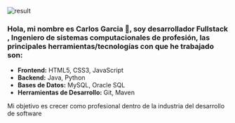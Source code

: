 
![result](https://github.com/CarlosGarciaPerez/CarlosGarciaPerez/assets/53191907/b3a9be6c-bc63-4815-a4aa-00954a82c0ff)

### Hola, mi nombre es Carlos Garcia :wave:, soy desarrollador Fullstack , Ingeniero de sistemas computacionales de profesión, las principales herramientas/tecnologías con que he trabajado son:

* **Frontend:** HTML5, CSS3, JavaScript
* **Backend:** Java, Python
* **Bases de Datos:** MySQL, Oracle SQL 
* **Herramientas de Desarrollo:** Git, Maven

Mi objetivo es crecer como profesional dentro de la industria del desarrollo de software
